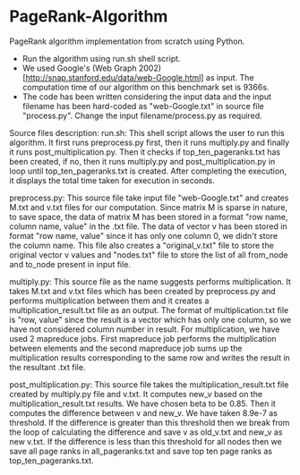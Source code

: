 # PageRank-Algorithm
PageRank algorithm implementation from scratch using Python.

- Run the algorithm using run.sh shell script.
- We used Google's (Web Graph 2002) [http://snap.stanford.edu/data/web-Google.html] as input. The computation time of our algorithm on this benchmark set is 9366s. 
- The code has been written considering the input data and the input filename has been hard-coded as "web-Google.txt" in source file "process.py". Change the input filename/process.py as required.


Source files description:
run.sh:
This shell script allows the user to run this algorithm. It first runs preprocess.py first, then it runs multiply.py and finally it runs post_multiplication.py. Then it checks if top_ten_pageranks.txt has been created, if no, then it runs multiply.py and post_multiplication.py in loop until top_ten_pageranks.txt is created. After completing the execution, it displays the total time taken for execution in seconds.

preprocess.py: 
This source file take input file "web-Google.txt" and creates M.txt and v.txt files for our computation. Since matrix M is sparse in nature, to save space, the data of matrix M has been stored in a format "row name, column name, value" in the .txt file. The data of vector v has been stored in format "row name, value" since it has only one column 0, we didn't store the column name. This file also creates a "original_v.txt" file to store the original vector v values and "nodes.txt" file to store the list of all from_node and to_node present in input file.

multiply.py:
This source file as the name suggests performs multiplication. It takes M.txt and v.txt files which has been created by preprocess.py and performs multiplication between them and it creates a multiplication_result.txt file as an output. The format of multiplication.txt file is "row, value" since the result is a vector which has only one column, so we have not considered column number in result.
For multiplication, we have used 2 mapreduce jobs. First mapreduce job performs the multiplication between elements and the second mapreduce job sums up the multiplication results corresponding to the same row and writes the result in the resultant .txt file.


post_multiplication.py:
This source file takes the multiplication_result.txt file created by multiply.py file and v.txt. It computes new_v based on the multiplication_result.txt results. We have chosen beta to be 0.85. Then it computes the difference between v and new_v. We have taken 8.9e-7 as threshold. 
If the difference is greater than this threshold then we break from the loop of calculating the difference and save v as old_v.txt and new_v as new v.txt. 
If the difference is less than this threshold for all nodes then we save all page ranks in all_pageranks.txt and save top ten page ranks as top_ten_pageranks.txt. 









